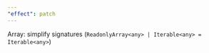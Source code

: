 ```yaml
---
"effect": patch
---
```


Array: simplify signatures (`ReadonlyArray<any> | Iterable<any> = Iterable<any>`)
